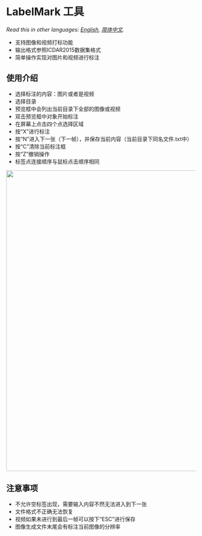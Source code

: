 # LabelMark 工具  
*Read this in other languages: [English](README.md), [简体中文](README-zh.md).*  
- 支持图像和视频打标功能
- 输出格式参照ICDAR2015数据集格式
- 简单操作实现对图片和视频进行标注
  
## 使用介绍
- 选择标注的内容：图片或者是视频
- 选择目录
- 预览框中会列出当前目录下全部的图像或视频
- 双击预览框中对象开始标注
- 在屏幕上点击四个点选择区域
- 按“X”进行标注
- 按“N”进入下一张（下一帧），并保存当前内容（当前目录下同名文件.txt中）
- 按“C”清除当前标注框
- 按“Z”撤销操作   
- 标签点连接顺序与鼠标点击顺序相同
<img src="images/show.gif" width = "800" align=center />    

## 注意事项
- 不允许空标签出现，需要输入内容不然无法进入到下一张
- 文件格式不正确无法恢复
- 视频如果未进行到最后一帧可以按下“ESC”进行保存
- 图像生成文件末尾会有标注当前图像的分辨率